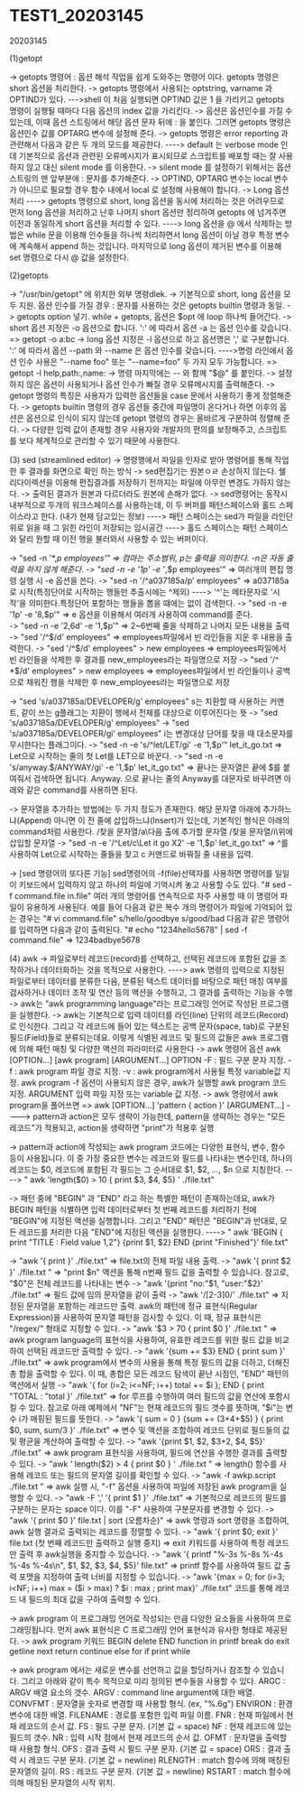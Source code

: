 # TEST1_20203145
20203145

(1)getopt

-> getopts 명령어 : 옵션 해석 작업을 쉽게 도와주는 명령어 이다.  getopts 명령은 short 옵션을 처리한다.
-> getopts 명령에서 사용되는 optstring, varname 과 OPTIND가 있다. 
   --->shell 이 처음 실행되면 OPTIND 값은 1 을 가리키고 getopts 명령이 실행될 때마다 다음 옵션의 index 값을 가리킨다.
-> 옵션은 옵션인수를 가질 수 있는데, 이때 옵션 스트링에서 해당 옵션 문자 뒤에 : 을 붙인다. 그러면 getopts 명령은 옵션인수 값를 OPTARG 변수에 설정해 준다.
-> getopts 명령은 error reporting 과 관련해서 다음과 같은 두 개의 모드를 제공한다.
   ----> default 는 verbose mode 인데 기본적으로 옵션과 관련된 오류메시지가 표시되므로 스크립트를 배포할 때는 잘 사용하지 않고 대신 silent mode 를 이용한다. 
-> silent mode 를 설정하기 위해서는 옵션 스트링의 맨 앞부분에 : 문자를 추가해준다.
-> OPTIND, OPTARG 변수는 local 변수가 아니므로 필요할 경우 함수 내에서 local 로 설정해 사용해야 합니다.
-> Long 옵션처리
   ---->  getopts 명령으로 short, long 옵션을 동시에 처리하는 것은 어려우므로 먼저 long 옵션을 처리하고 난후 나머지 short 옵션만 정리하여 getopts 에 넘겨주면 이전과 동일하게 short 옵션을 처리할 수 있다.
   ----> long 옵션을 @ 에서 삭제하는 방법은 while 문을 이용해 인수들을 하나씩 처리하면서 long 옵션이 아닐 경우 특정 변수에 계속해서 append 하는 것입니다. 마지막으로 long 옵션이 제거된 변수를 이용해 set 명령으로 다시 @ 값을 설정한다.
   
(2)getopts

-> "/usr/bin/getopt" 에 위치한 외부 명령dlek.
-> 기본적으로 short, long 옵션을 모두 지원. 옵션 인수를 가질 경우 : 문자를 사용하는 것은 getopts builtin 명령과 동일.
-> getopts option 넣기. while + getopts, 옵션은 $opt 에 loop 하나씩 들어간다.
-> short 옵션 지정은 -o 옵션으로 합니다. ':' 에 따라서 옵션 -a 는 옵션 인수를 갖습니다. => getopt -o a:bc
-> long 옵션 지정은 -l 옵션으로 하고 옵션명은 ',' 로 구분합니다. ':' 에 따라서 옵션 --path 와 --name 은 옵션 인수를 갖습니다.
   ---->명령 라인에서 옵션 인수 사용은 "--name foo" 또는 "--name=foo" 두 가지 모두 가능합니다. => getopt -l help,path:,name: 
-> 명령 마지막에는 -- 와 함께 "$@" 를 붙인다.
-> 설정하지 않은 옵션이 사용되거나 옵션 인수가 빠질 경우 오류메시지를 출력해준다.
-> getopt 명령의 특징은 사용자가 입력한 옵션들을 case 문에서 사용하기 좋게 정렬해준다.
-> getopts builtin 명령의 경우 옵션들 중간에 파일명이 온다거나 하면 이후의 옵션은 옵션으로 인식이 되지 않는데 getopt 명령의 경우는 올바르게 구분하여 정렬해 준다.
-> 다양한 입력 값이 존재할 경우 사용자와 개발자의 편의를 보장해주고, 스크립트를 보다 체계적으로 관리할 수 있기 때문에 사용한다.

(3) sed (streamlined editor)
 -> 명령행에서 파일을 인자로 받아 명령어를 통해 작업한 후 결과를 화면으로 확인 하는 방식
 -> sed편집기는 원본ㅇㄹ 손상하지 않는다. 쉘 리다이렉션을 이용해 편집결과를 저장하기 전까지는 파일에 아무런 변경도 가하지 않는다.
 -> 출력된 결과가 원본과 다르더라도 원본에 손해가 없다.
 -> sed명령어는 동작시 내부적으로 두개의 워크스페이스를 사용하는데, 이 두 버퍼를 패턴스페이스와 홀드 스페이스라고 한다. (내가 현재 담고있는 정보)
    ----> 패턴 스페이스는 sed가 파일을 라인단위로 읽을 때 그 읽힌 라인이 저장되는 임시공간
    ----> 홀드 스페이스는 패턴 스페이스와 달리 원할 때 이전 행을 불러와서 사용할 수 있는 버퍼이다. 
    
 -> "sed -n '*,*p employees'" => 컴마는 주소범위, p는 출력을 의미한다. -n은 자동 출력을 하지 않게 해준다.
 -> "sed -n -e '1p' -e '*,$p employees'" => 여러개의 편집 명령 실행 시 -e 옵션을 쓴다.
 -> "sed -n '/^a037185a/p' employees" => a037185a로 시작(특정단어로 시작하는 행들만 추출시에는 ^제외) 
     ----> '^'는 메타문자로 '시작'을 의미한다.특정단어 포함하는 행들을 뽑을 떄에는 없이 검색한다.
 -> "sed -n -e '1p' -e '8,$p'" => e 옵션을 이용해서 여러개 사용하여 command를 준다.   
 -> "sed -n -e '2,6d' -e '1,$p'" =>  2~6번째 줄을 삭제하고 나머지 모든 내용을 출력
 -> "sed '/^$/d' employees" => employees파일에서 빈 라인들을 지운 후 내용을 출력한다.
 -> "sed '/^$/d' employees" > new employees => employees파일에서 빈 라인들을 삭제한 후 결과를 new_employees라는 파일명으로 저장
 -> "sed '/^ *$/d' employees" > new employees => employees파일에서 빈 라인들이나 공백으로 채워진 행을 삭제한 후 new_employees라는 파일명으로 저장
 
 -> "sed 's/a037185a/DEVELOPER/g' employees" s는 치환할 때 사용하는 커맨트, 같이 쓰는 g플래그는 치환이 행에서 전체를 대상으로 이루어진다는 뜻
 -> "sed 's/a037185a/DEVELOPER/g' employees"
 -> "sed 's/a037185a/DEVELOPER/gi' employees" i는 변경대상 단어를 찾을 때 대소문자를 무시한다는 플래그이다.
 -> "sed -n -e 's/^let/LET/gi' -e '1,$p'" let_it_go.txt => Let으로 시작하는 줄의 첫 Let를 LET으로 바꾼다.
 -> "sed -n -e 's/anyway.$/ANYWAY/gi' -e '1,$p' let_it_go.txt" => 끝나는 문자열은 끝에 $를 붙여줘서 검색하면 됩니다. Anyway. 으로 끝나는 줄의 Anyway를 대문자로 바꾸려면 아래와 같은 command를 사용하면 된다.

-> 문자열을 추가하는 방법에는 두 가지 정도가 존재한다. 해당 문자열 아래에 추가하느냐(Append) 아니면 이 전 줄에 삽입하느냐(Insert)가 있는데, 기본적인 형식은 아래의 command처럼 사용한다.
  /찾을 문자열/a\다음 출에 추가할 문자열
  /찾을 문자열/i\위에 삽입할 문자열
-> "sed -n -e '/^Let/c\Let it go X2' -e '1,$p' let_it_go.txt" => ^를 사용하여 Let으로 시작하는 줄들을 찾고 c 커맨드로 바꿔질 줄 내용을 입력.

-> [sed 명령어의 또다른 기능]
sed명령어의 -f(file)선택자를 사용하면 명령어를 일일이 키보드에서 입력하지 않고 하나의 파일에 기억시켜 놓고 사용할 수도 있다.
     "# sed -f command.file in.file"
여러 개의 명령어를 연속적으로 자주 사용할 때 이 명령어 파일이 유용하게 사용된다.
예를 들어 다음과 같은 복수 개의 명령어가 파일에 기억되어 있는 경우는
     "# vi command.file"
       s/hello/goodbye
       s/good/bad
  다음과 같은 명령어를 입력하면 다음과 같이 출력된다.
     "# echo "1234hello5678" | sed -f command.file"
       => 1234badbye5678

(4) awk
 -> 파일로부터 레코드(record)를 선택하고, 선택된 레코드에 포함된 값을 조작하거나 데이터화하는 것을 목적으로 사용한다.
     ----> awk 명령의 입력으로 지정된 파일로부터 데이터를 분류한 다음, 분류된 텍스트 데이터를 바탕으로 패턴 매칭 여부를 검사하거나 데이터 조작 및 연산 등의 액션을 수행하고, 그 결과를 출력하는 기능을 수행
 -> awk는 "awk programming language"라는 프로그래밍 언어로 작성된 프로그램을 실행한다.
 -> awk는 기본적으로 입력 데이터를 라인(line) 단위의 레코드(Record)로 인식한다. 그리고 각 레코드에 들어 있는 텍스트는 공백 문자(space, tab)로 구분된 필드(Field)들로 분류되는데요. 이렇게 식별된 레코드 및 필드의 값들은 awk 프로그램에 의해 패턴 매칭 및 다양한 액션의 파라미터로 사용한다
 -> awk 명령어 옵션
   awk [OPTION...] [awk program] [ARGUMENT...]
      OPTION
        -F        : 필드 구분 문자 지정.
        -f        : awk program 파일 경로 지정.
        -v        : awk program에서 사용될 특정 variable값 지정.
      awk program
        -f 옵션이 사용되지 않은 경우, awk가 실행할 awk program 코드 지정.
      ARGUMENT
        입력 파일 지정 또는 variable 값 지정.
 -> awk 명령에서 awk program을 풀어쓰면 => awk [OPTION...] 'pattern { action }' [ARGUMENT...]
      ----> pattern과 action은 모두 생략이 가능한데, pattern을 생략하는 경우는 "모든 레코드"가 적용되고, action을 생략하면 "print"가 적용후 실행

 -> pattern과 action에 작성되는 awk program 코드에는 다양한 표현식, 변수, 함수 등이 사용됩니다. 이 중 가장 중요한 변수는 레코드와 필드를 나타내는 변수인데, 하나의 레코드는 $0, 레코드에 포함된 각 필드는 그 순서대로 $1, $2, ..., $n 으로 지칭한다.     
      ----> " awk 'length($0) > 10 { print $3, $4, $5} ' ./file.txt"
 
  -> 패턴 중에 "BEGIN" 과 "END" 라고 하는 특별한 패턴이 존재하는데요, awk가 BEGIN 패턴을 식별하면 입력 데이터로부터 첫 번째 레코드를 처리하기 전에 "BEGIN"에 지정된 액션을 실행합니다. 그리고 "END" 패턴은 "BEGIN"과 반대로, 모든 레코드를 처리한 다음 "END"에 지정된 액션을 실행한다.
      ----> " awk 'BEGIN { print "TITLE : Field value 1,2"} {print $1, $2} END {print "Finished"}' file.txt"
      
  -> "awk '{ print }' ./file.txt" => file.txt의 전체 파일 내용 출력.
  -> "awk '{ print $2 }' ./file.txt " => "print $n" 액션을 통해 n번째 필드 값을 출력할 수 있습니다. 참고로, "$0"은 전체 레코드를 나타내는 변수
  -> "awk '{print "no:"$1, "user:"$2}' ./file.txt" => 필드 값에 임의 문자열을 같이 출력
  -> "awk '/[2-3]0/' ./file.txt" => 지정된 문자열을 포함하는 레코드만 출력. awk의 패턴에 정규 표현식(Regular Expression)을 사용하여 문자열 패턴을 검사할 수 있다. 이 때, 정규 표현식은 "/regex/" 형태로 지정할 수 있다.
  -> "awk '$3 > 70 { print $0 }' ./file.txt " => awk program language의 표현식을 사용하여, 유효한 레코드를 위한 필드 값을 비교하여 선택된 레코드만 출력할 수 있다.
  -> "awk '{sum += $3} END { print sum }' ./file.txt" => awk program에서 변수의 사용을 통해 특정 필드의 값을 더하고, 더해진 총 합을 출력할 수 있다. 이 때, 총합은 모든 레코드 탐색이 끝난 시점인, "END" 패턴의 액션에서 실행
  -> "awk '{ for (i=2; i<=NF; i++) total += $i }; END { print "TOTAL : "total }' ./file.txt" => for 루프를 수행하여 여러 필드의 값을 연산에 포함시킬 수 있다. 참고로 아래 예제에서 "NF"는 현재 레코드의 필드 갯수를 뜻하며, "$i"는 변수 i가 매핑된 필드를 뜻한다.
  -> "awk '{ sum = 0 } {sum += ($3+$4+$5) } { print $0, sum, sum/3 }' ./file.txt" => 변수 및 액션을 조합하여 레코드 단위로 필드들의 값 및 평균을 계산하여 출력할 수 있다.
  -> "awk '{print $1, $2, $3+2, $4, $5}' ./file.txt" => awk program 표현식을 사용하여, 필드에 연산을 수행한 결과를 출력할 수 있다.
  -> "awk ' length($2) > 4 { print $0 } ' ./file.txt " => length() 함수를 사용해 레코드 또는 필드의 문자열 길이를 확인할 수 있다.
  -> "awk -f awkp.script ./file.txt " => awk 실행 시, "-f" 옵션을 사용하여 파일에 저장된 awk program을 실행할 수 있다.
  -> "awk -F ',' '{ print $1 }' ./file.txt" => 기본적으로 레코드의 필드를 구분하는 문자는 space 이다. 이를 "-F" 사용하여 구분문자를 변경할 수 있다.
  -> "awk '{ print $0 }' file.txt | sort (오름차순)" => awk 명령과 sort 명령을 조합하여, awk 실행 결과로 출력되는 레코드를 정렬할 수 있다.
  -> "awk '{ print $0; exit }' file.txt (첫 번째 레코드만 출력하고 실행 중지) => exit 키워드를 사용하여 특정 레코드만 출력 후 awk실행을 중지할 수 있습니다. 
  -> "awk '{ printf "%-3s %-8s %-4s %-4s %-4s\n", $1, $2, $3, $4, $5}' file.txt" => printf 함수를 사용하여 필드 값 출력 포맷을 지정하여 출력 너비를 지정할 수 있습니다.
  -> "awk '{max = 0; for (i=3; i<NF; i++) max = ($i > max) ? $i : max ; print max}' ./file.txt" 코드를 통해 레코드 내 필드의 최대 값을 구하여 출력할 수 있다.
  
  -> awk program 이 프로그래밍 언어로 작성되는 만큼 다양한 요소들을 사용하여 프로그래밍됩니다. 먼저 awk 표현식은 C 프로그래밍 언어 표현식과 유사한 형태로 제공된다. 
  -> awk program 키워드
     BEGIN   delete  END     function    in      printf
    break   do      exit    getline     next    return
    continue        else    for         if      print      while
    
  -> awk program 에서는 새로운 변수를 선언하고 값을 할당하거나 참조할 수 있습니다. 그리고 아래와 같이 특수 목적으로 미리 정의된 변수들을 사용할 수 있다.
    ARGC        : ARGV 배열 요소의 갯수.
    ARGV        : command line argument에 대한 배열.
    CONVFMT     : 문자열을 숫자로 변경할 때 사용할 형식. (ex, "%.6g")
    ENVIRON     : 환경변수에 대한 배열.
    FILENAME    : 경로를 포함한 입력 파일 이름.
    FNR         : 현재 파일에서 현재 레코드의 순서 값.
    FS          : 필드 구분 문자. (기본 값 = space)
    NF          : 현재 레코드에 있는 필드의 갯수.
    NR          : 입력 시작 점에서 현재 레코드의 순서 값.
    OFMT        : 문자열을 출력할 때 사용할 형식.
    OFS         : 결과 출력 시 필드 구분 문자. (기본 값 = space)
    ORS         : 결과 출력 시 레코드 구분 문자. (기본 값 = newline)
    RLENGTH     : match 함수에 의해 매칭된 문자열의 길이.
    RS          : 레코드 구분 문자. (기본 값 = newline)
    RSTART      : match 함수에 의해 매칭된 문자열의 시작 위치.
